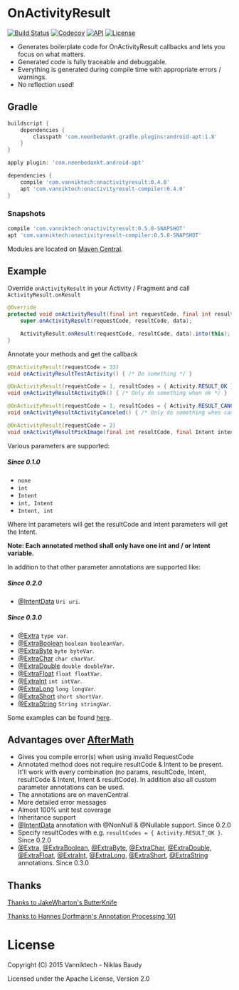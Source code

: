 # OnActivityResult

[![Build Status](https://travis-ci.org/vanniktech/OnActivityResult.svg?branch=master)](https://travis-ci.org/vanniktech/OnActivityResult?branch=master)
[![Codecov](https://codecov.io/github/vanniktech/OnActivityResult/coverage.svg?branch=master)](https://codecov.io/github/vanniktech/OnActivityResult?branch=master)
[![API](https://img.shields.io/badge/API-15%2B-brightgreen.svg?style=flat)](https://android-arsenal.com/api?level=15)
[![License](http://img.shields.io/:license-apache-blue.svg)](http://www.apache.org/licenses/LICENSE-2.0.html)

* Generates boilerplate code for OnActivityResult callbacks and lets you focus on what matters.
* Generated code is fully traceable and debuggable.
* Everything is generated during compile time with appropriate errors / warnings.
* No reflection used!

## Gradle

```groovy
buildscript {
    dependencies {
        classpath 'com.neenbedankt.gradle.plugins:android-apt:1.8'
    }
}

apply plugin: 'com.neenbedankt.android-apt'

dependencies {
    compile 'com.vanniktech:onactivityresult:0.4.0'
    apt 'com.vanniktech:onactivityresult-compiler:0.4.0'
}
```

### Snapshots

```groovy
compile 'com.vanniktech:onactivityresult:0.5.0-SNAPSHOT'
apt 'com.vanniktech:onactivityresult-compiler:0.5.0-SNAPSHOT'
```

Modules are located on [Maven Central](https://oss.sonatype.org/#nexus-search;quick~onactivityresult).

## Example

Override `onActivityResult` in your Activity / Fragment and call `ActivityResult.onResult`

```java
@Override
protected void onActivityResult(final int requestCode, final int resultCode, final Intent data) {
    super.onActivityResult(requestCode, resultCode, data);

    ActivityResult.onResult(requestCode, resultCode, data).into(this);
}
```

Annotate your methods and get the callback

```java
@OnActivityResult(requestCode = 33)
void onActivityResultTestActivity() { /* Do something */ }

@OnActivityResult(requestCode = 1, resultCodes = { Activity.RESULT_OK })
void onActivityResultActivityOk() { /* Only do something when ok */ }

@OnActivityResult(requestCode = 1, resultCodes = { Activity.RESULT_CANCELED })
void onActivityResultActivityCanceled() { /* Only do something when canceled */ }

@OnActivityResult(requestCode = 2)
void onActivityResultPickImage(final int resultCode, final Intent intent) { /* Do something */ }
```

Various parameters are supported:

##### Since 0.1.0

* `none`
* `int`
* `Intent`
* `int, Intent`
* `Intent, int`

Where int parameters will get the resultCode and Intent parameters will get the Intent.

**Note: Each annotated method shall only have one int and / or Intent variable.**

In addition to that other parameter annotations are supported like:

##### Since 0.2.0

* [@IntentData](onactivityresult-annotations/src/main/java/onactivityresult/IntentData.java) `Uri uri`.

##### Since 0.3.0

* [@Extra](onactivityresult-annotations/src/main/java/onactivityresult/Extra.java) `type var`.
* [@ExtraBoolean](onactivityresult-annotations/src/main/java/onactivityresult/ExtraBoolean.java) `boolean booleanVar`.
* [@ExtraByte](onactivityresult-annotations/src/main/java/onactivityresult/ExtraByte.java) `byte byteVar`.
* [@ExtraChar](onactivityresult-annotations/src/main/java/onactivityresult/ExtraChar.java) `char charVar`.
* [@ExtraDouble](onactivityresult-annotations/src/main/java/onactivityresult/ExtraDouble.java) `double doubleVar`.
* [@ExtraFloat](onactivityresult-annotations/src/main/java/onactivityresult/ExtraFloat.java) `float floatVar`.
* [@ExtraInt](onactivityresult-annotations/src/main/java/onactivityresult/ExtraInt.java) `int intVar`.
* [@ExtraLong](onactivityresult-annotations/src/main/java/onactivityresult/ExtraLong.java) `long longVar`.
* [@ExtraShort](onactivityresult-annotations/src/main/java/onactivityresult/ExtraShort.java) `short shortVar`.
* [@ExtraString](onactivityresult-annotations/src/main/java/onactivityresult/ExtraString.java) `String stringVar`.

Some examples can be found [here](./onactivityresult-sample/src/main/java/com/vanniktech/onactivityresult/sample/MainActivity.java).

## Advantages over [AfterMath](https://github.com/MichaelEvans/Aftermath)

* Gives you compile error(s) when using invalid RequestCode
* Annotated method does not require resultCode & Intent to be present. It'll work with every combination (no params, resultCode, Intent, resultCode & Intent, Intent & resultCode). In addition also all custom parameter annotations can be used.
* The annotations are on mavenCentral
* More detailed error messages
* Almost 100% unit test coverage
* Inheritance support
* [@IntentData](onactivityresult-annotations/src/main/java/onactivityresult/IntentData.java) annotation with @NonNull & @Nullable support. Since 0.2.0
* Specify resultCodes with e.g. `resultCodes = { Activity.RESULT_OK }`. Since 0.2.0
* [@Extra](onactivityresult-annotations/src/main/java/onactivityresult/Extra.java), [@ExtraBoolean](onactivityresult-annotations/src/main/java/onactivityresult/ExtraBoolean.java), [@ExtraByte](onactivityresult-annotations/src/main/java/onactivityresult/ExtraByte.java), [@ExtraChar](onactivityresult-annotations/src/main/java/onactivityresult/ExtraChar.java), [@ExtraDouble](onactivityresult-annotations/src/main/java/onactivityresult/ExtraDouble.java), [@ExtraFloat](onactivityresult-annotations/src/main/java/onactivityresult/ExtraFloat.java), [@ExtraInt](onactivityresult-annotations/src/main/java/onactivityresult/ExtraInt.java), [@ExtraLong](onactivityresult-annotations/src/main/java/onactivityresult/ExtraLong.java), [@ExtraShort](onactivityresult-annotations/src/main/java/onactivityresult/ExtraShort.java), [@ExtraString](onactivityresult-annotations/src/main/java/onactivityresult/ExtraString.java) annotations. Since 0.3.0

## Thanks

[Thanks to JakeWharton's ButterKnife](https://github.com/JakeWharton/butterknife)

[Thanks to Hannes Dorfmann's Annotation Processing 101](http://hannesdorfmann.com/annotation-processing/annotationprocessing101)

# License

Copyright (C) 2015 Vanniktech - Niklas Baudy

Licensed under the Apache License, Version 2.0